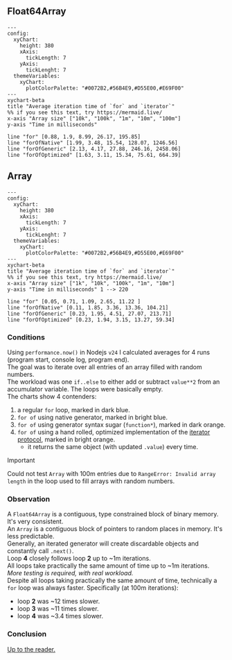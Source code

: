 ## Float64Array

```mermaid
---
config:
  xyChart:
    height: 380
    xAxis:
      tickLength: 7
    yAxis:
      tickLenght: 7
  themeVariables:
    xyChart:
      plotColorPalette: "#0072B2,#56B4E9,#D55E00,#E69F00"
---
xychart-beta
title "Average iteration time of `for` and `iterator`"
%% if you see this text, try https://mermaid.live/
x-axis "Array size" ["10k", "100k", "1m", "10m", "100m"]
y-axis "Time in milliseconds"

line "for" [0.88, 1.9, 8.99, 26.17, 195.85]
line "forOfNative" [1.99, 3.48, 15.54, 128.07, 1246.56]
line "forOfGeneric" [2.13, 4.17, 27.88, 246.16, 2458.06]
line "forOfOptimized" [1.63, 3.11, 15.34, 75.61, 664.39]
```

## Array

```mermaid
---
config:
  xyChart:
    height: 380
    xAxis:
      tickLength: 7
    yAxis:
      tickLenght: 7
  themeVariables:
    xyChart:
      plotColorPalette: "#0072B2,#56B4E9,#D55E00,#E69F00"
---
xychart-beta
title "Average iteration time of `for` and `iterator`"
%% if you see this text, try https://mermaid.live/
x-axis "Array size" ["1k", "10k", "100k", "1m", "10m"]
y-axis "Time in milliseconds" 1 --> 220

line "for" [0.05, 0.71, 1.09, 2.65, 11.22 ]
line "forOfNative" [0.11, 1.85, 3.36, 13.36, 104.21]
line "forOfGeneric" [0.23, 1.95, 4.51, 27.07, 213.71]
line "forOfOptimized" [0.23, 1.94, 3.15, 13.27, 59.34]
```

### Conditions

Using `performance.now()` in Nodejs `v24` I calculated averages for 4 runs (program start, console log, program end).  
The goal was to iterate over all entries of an array filled with random numbers.  
The workload was one `if..else` to either add or subtract `value**2` from an accumulator variable. The loops were basically empty.  
The charts show 4 contenders:

1. a regular `for` loop, marked in dark blue.
2. `for of` using native generator, marked in bright blue.
3. `for of` using generator syntax sugar (`function*`), marked in dark orange.
4. `for of` using a hand rolled, optimized implementation of the [iterator protocol](https://developer.mozilla.org/en-US/docs/Web/JavaScript/Reference/Iteration_protocols#the_iterator_protocol), marked in bright orange.
   - it returns the same object (with updated `.value`) every time.

> [!IMPORTANT]
> Could not test `Array` with 100m entries due to `RangeError: Invalid array length` in the loop used to fill arrays with random numbers.

### Observation

A `Float64Array` is a contiguous, type constrained block of binary memory. It's very consistent.  
An `Array` is a contiguous block of pointers to random places in memory. It's less predictable.  
Generally, an iterated generator will create discardable objects and constantly call `.next()`.  
Loop **4** closely follows loop **2** up to ~1m iterations.  
All loops take practically the same amount of time up to ~1m iterations. _More testing is required, with real workload._  
Despite all loops taking practically the same amount of time, technically a `for` loop was always faster. Specifically (at 100m iterations):

- loop **2** was ~12 times slower.
- loop **3** was ~11 times slower.
- loop **4** was ~3.4 times slower.

### Conclusion

<u>Up to the reader.</u>
